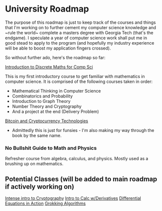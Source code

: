 # University Roadmap

The purpose of this roadmap is just to keep track of the courses and things that I'm working on to further cement my computer science knowledge and ~rule the world~ complete a masters degree with Georgia Tech (that's the endgame). I speculate a year of computer science work shall put me in good stead to apply to the program (and hopefully my industry experience will be able to boost my application fingers crossed).

So without further ado, here's the roadmap so far:

[Introduction to Discrete Maths for Comp Sci](https://www.coursera.org/specializations/discrete-mathematics)

This is my first introductory course to get familiar with mathematics in computer science. It is comprised of the following courses taken in order:

- Mathematical Thinking in Computer Science
- Combinatorics and Probability
- Introduction to Graph Theory
- Number Theory and Cryptography
- And a project at the end (Delivery Problem)

[Bitcoin and Cryptocurrency Technologies](https://www.coursera.org/learn/cryptocurrency)

- Admittedly this is just for funsies - I'm also making my way through the book by the same name.

### No Bullshit Guide to Math and Physics

Refresher course from algebra, calculus, and physics. Mostly used as a brushing up on mathematics.

## Potential Classes (will be added to main roadmap if actively working on)

[Intense intro to Cryptography](https://intensecrypto.org/public/)
[Intro to Calc w/Derivatives](http://adit.io/posts/2018-02-18-Introduction-To-Calculus-With-Derivatives.html)
[Differential Equations in Action](https://eu.udacity.com/course/differential-equations-in-action--cs222)
[Grokking Algorithms](https://www.amazon.com/gp/product/1617292230/ref=as_li_tl?ie=UTF8&tag=adit074-20&camp=1789&creative=9325&linkCode=as2&creativeASIN=1617292230&linkId=8e53f7c690634522f34ef6aca879bc34)


